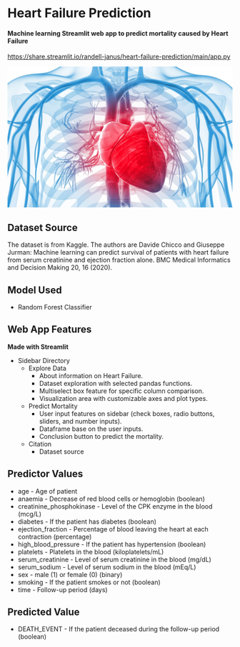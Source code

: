 # Heart Failure Prediction
#### Machine learning Streamlit web app to predict mortality caused by Heart Failure
https://share.streamlit.io/randell-janus/heart-failure-prediction/main/app.py  
  
  
![](heartattack.jpg)
  

## Dataset Source  
The dataset is from Kaggle. The authors are Davide Chicco and Giuseppe Jurman: Machine learning can predict survival of patients with heart failure from serum creatinine and ejection fraction alone. BMC Medical Informatics and Decision Making 20, 16 (2020).  

## Model Used
* Random Forest Classifier

## Web App Features  
**Made with Streamlit**
* Sidebar Directory  
  * Explore Data  
    * About information on Heart Failure.  
    * Dataset exploration with selected pandas functions.
    * Multiselect box feature for specific column comparison.
    * Visualization area with customizable axes and plot types.
  * Predict Mortality  
    * User input features on sidebar (check boxes, radio buttons, sliders, and number inputs).   
    * Dataframe base on the user inputs.   
    * Conclusion button to predict the mortality. 
  * Citation
    * Dataset source
## Predictor Values
* age - Age of patient
* anaemia - Decrease of red blood cells or hemoglobin (boolean)  
* creatinine_phosphokinase - Level of the CPK enzyme in the blood (mcg/L)  
* diabetes - If the patient has diabetes (boolean)  
* ejection_fraction - Percentage of blood leaving the heart at each contraction (percentage)  
* high_blood_pressure - If the patient has hypertension (boolean)  
* platelets - Platelets in the blood (kiloplatelets/mL)  
* serum_creatinine - Level of serum creatinine in the blood (mg/dL)
* serum_sodium - Level of serum sodium in the blood (mEq/L)
* sex - male (1) or female (0) (binary)
* smoking - If the patient smokes or not (boolean)
* time - Follow-up period (days)  
## Predicted Value
* DEATH_EVENT - If the patient deceased during the follow-up period (boolean)
    
